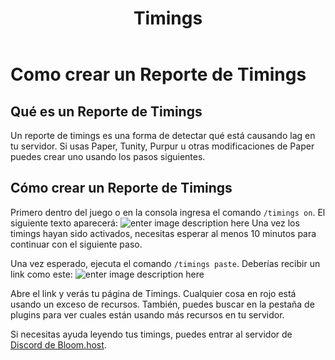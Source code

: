 ﻿---
id: timings
title: Timings
hide_title: true
hide_table_of_contents: false
sidebar_label: Como crear un Reporte de Timings
description: Como hacer un reporte de timings, el cual es útil para identificar causas de lag en tu servidor.
keywords:
  - Overview
  - PaperMC
  - Lag
  - Timings Report
  - Timings
  - Spigot
  - 1.16
  - Minecraft
  - Bloom.host
  - Español
image: https://bloom.host/assets/images/logo.png
---
# **Como crear un Reporte de Timings**

## Qué es un Reporte de Timings
Un reporte de timings es una forma de detectar qué está causando lag en tu servidor. Si usas Paper, Tunity, Purpur u otras modificaciones de Paper puedes crear uno usando los pasos siguientes.

## Cómo crear un Reporte de Timings
Primero dentro del juego o en la consola ingresa el comando `/timings on`. El siguiente texto aparecerá:
![enter image description here](https://cdn.discordapp.com/attachments/716405933105872938/751466750729650237/unknown.png)
Una vez los timings hayan sido activados, necesitas esperar al menos 10 minutos para continuar con el siguiente paso.

Una vez esperado, ejecuta el comando `/timings paste`. Deberías recibir un link como este:
![enter image description here](https://cdn.discordapp.com/attachments/716405933105872938/751467828581761135/unknown.png)

Abre el link y verás tu página de Timings. Cualquier cosa en rojo está usando un exceso de recursos. También, puedes buscar en la pestaña de plugins para ver cuales están usando más recursos en tu servidor.

Si necesitas ayuda leyendo tus timings, puedes entrar al servidor de [Discord de Bloom.host](https://discord.gg/bloom).
